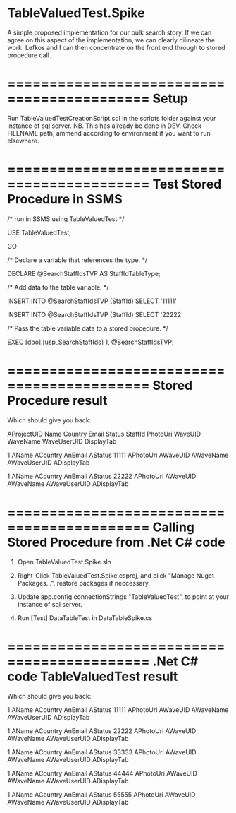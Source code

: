 # TableValuedTest.Spike
A simple proposed implementation for our bulk search story. If we can agree on this aspect of the implementation, we can clearly dilineate the work. Lefkos and I can then concentrate on the front end through to stored procedure call.

===========================================
Setup
===========================================

Run TableValuedTestCreationScript.sql in the scripts folder against your instance of sql server.
NB. This has already be done in DEV. Check FILENAME path, ammend according to environment if you want to run elsewhere.

===========================================
Test Stored Procedure in SSMS
===========================================
/* run in SSMS using TableValuedTest */    

USE TableValuedTest;

GO

/* Declare a variable that references the type. */

DECLARE @SearchStaffIdsTVP AS StaffIdTableType;

/* Add data to the table variable. */

INSERT INTO @SearchStaffIdsTVP (StaffId)
    SELECT '11111'

INSERT INTO @SearchStaffIdsTVP (StaffId)
    SELECT '22222'   

/* Pass the table variable data to a stored procedure. */

EXEC [dbo].[usp_SearchStaffIds] 1, @SearchStaffIdsTVP; 

===========================================
Stored Procedure result
===========================================
Which should give you back:

AProjectUID	Name	Country		Email	Status	StaffId	PhotoUri	WaveUID		WaveName	WaveUserUID		DisplayTab

1			AName	ACountry	AnEmail	AStatus	11111	APhotoUri	AWaveUID	AWaveName	AWaveUserUID	ADisplayTab

1			AName	ACountry	AnEmail	AStatus	22222	APhotoUri	AWaveUID	AWaveName	AWaveUserUID	ADisplayTab

===========================================
Calling Stored Procedure from .Net C# code
===========================================
1) Open TableValuedTest.Spike.sln

2) Right-Click TableValuedTest.Spike.csproj, and click "Manage Nuget Packages...", restore packages if neccessary.

3) Update app.config connectionStrings "TableValuedTest", to point at your instance of sql server.

4) Run [Test] DataTableTest in DataTableSpike.cs

===========================================
.Net C# code TableValuedTest result
===========================================
Which should give you back:

1	AName	ACountry	AnEmail	AStatus	11111	APhotoUri	AWaveUID	AWaveName	AWaveUserUID	ADisplayTab

1	AName	ACountry	AnEmail	AStatus	22222	APhotoUri	AWaveUID	AWaveName	AWaveUserUID	ADisplayTab

1	AName	ACountry	AnEmail	AStatus	33333	APhotoUri	AWaveUID	AWaveName	AWaveUserUID	ADisplayTab

1	AName	ACountry	AnEmail	AStatus	44444	APhotoUri	AWaveUID	AWaveName	AWaveUserUID	ADisplayTab

1	AName	ACountry	AnEmail	AStatus	55555	APhotoUri	AWaveUID	AWaveName	AWaveUserUID	ADisplayTab
